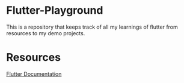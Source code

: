 # Flutter-Playground
This is a repository that keeps track of all my learnings of flutter from resources to my demo projects.

# Resources
[Flutter Documentation](https://docs.flutter.dev/get-started/install)

